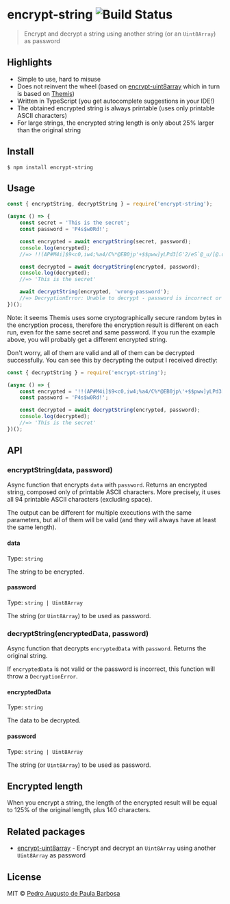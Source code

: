 # encrypt-string ![Build Status](https://github.com/papb/encrypt-string/workflows/CI/badge.svg)

> Encrypt and decrypt a string using another string (or an `Uint8Array`) as password


## Highlights

* Simple to use, hard to misuse
* Does not reinvent the wheel (based on [encrypt-uint8array](https://github.com/papb/encrypt-unit8array) which in turn is based on [Themis](https://docs.cossacklabs.com/themis/))
* Written in TypeScript (you get autocomplete suggestions in your IDE!)
* The obtained encrypted string is always printable (uses only printable ASCII characters)
* For large strings, the encrypted string length is only about 25% larger than the original string


## Install

```
$ npm install encrypt-string
```


## Usage

```js
const { encryptString, decryptString } = require('encrypt-string');

(async () => {
	const secret = 'This is the secret';
	const password = 'P4s$w0Rd!';

	const encrypted = await encryptString(secret, password);
	console.log(encrypted);
	//=> !!(AP#M4i]$9<c0,iw4;%a4/C%*@EB0jp'+$$pww]yLPd3[G'2/eS`@_u/[@.dfF#$9]Xl2:o:@FkoOA'@jq}=`f$W!>gbX1L678@ghM`.=7V(K:db]M5i{u5[ga~CojWx'M_e7;#~lD-aVDs-D_o)+e16d:-`Dz!bVJ3

	const decrypted = await decryptString(encrypted, password);
	console.log(decrypted);
	//=> 'This is the secret'

	await decryptString(encrypted, 'wrong-password');
	//=> DecryptionError: Unable to decrypt - password is incorrect or data is corrupted.
})();
```

Note: it seems Themis uses some cryptographically secure random bytes in the encryption process, therefore the encryption result is different on each run, even for the same secret and same password. If you run the example above, you will probably get a different encrypted string.

Don't worry, all of them are valid and all of them can be decrypted successfully. You can see this by decrypting the output I received directly:

```js
const { decryptString } = require('encrypt-string');

(async () => {
	const encrypted = '!!(AP#M4i]$9<c0,iw4;%a4/C%*@EB0jp\'+$$pww]yLPd3[G\'2/eS`@_u/[@.dfF#$9]Xl2:o:@FkoOA\'@jq}=`f$W!>gbX1L678@ghM`.=7V(K:db]M5i{u5[ga~CojWx\'M_e7;#~lD-aVDs-D_o)+e16d:-`Dz!bVJ3';
	const password = 'P4s$w0Rd!';

	const decrypted = await decryptString(encrypted, password);
	console.log(decrypted);
	//=> 'This is the secret'
})();
```


## API

### encryptString(data, password)

Async function that encrypts `data` with `password`. Returns an encrypted string, composed only of printable ASCII characters. More precisely, it uses all 94 printable ASCII characters (excluding space).

The output can be different for multiple executions with the same parameters, but all of them will be valid (and they will always have at least the same length).

#### data

Type: `string`

The string to be encrypted.

#### password

Type: `string | Uint8Array`

The string (or `Uint8Array`) to be used as password.

### decryptString(encryptedData, password)

Async function that decrypts `encryptedData` with `password`. Returns the original string.

If `encryptedData` is not valid or the password is incorrect, this function will throw a `DecryptionError`.

#### encryptedData

Type: `string`

The data to be decrypted.

#### password

Type: `string | Uint8Array`

The string (or `Uint8Array`) to be used as password.


## Encrypted length

When you encrypt a string, the length of the encrypted result will be equal to 125% of the original length, plus 140 characters.


## Related packages

* [encrypt-uint8array](https://github.com/papb/encrypt-uint8array) - Encrypt and decrypt an `Uint8Array` using another `Uint8Array` as password


## License

MIT © [Pedro Augusto de Paula Barbosa](https://github.com/papb)
